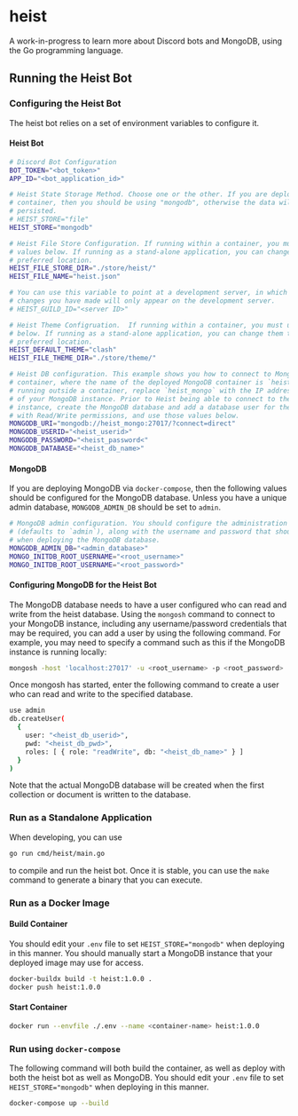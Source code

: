 # heist

A work-in-progress to learn more about Discord bots and MongoDB, using the Go programming language.

## Running the Heist Bot

### Configuring the Heist Bot

The heist bot relies on a set of environment variables to configure it.

#### Heist Bot

```bash
# Discord Bot Configuration
BOT_TOKEN="<bot_token>"
APP_ID="<bot_application_id>"

# Heist State Storage Method. Choose one or the other. If you are deploying to a
# container, then you should be using "mongodb", otherwise the data will not be
# persisted.
# HEIST_STORE="file"
HEIST_STORE="mongodb"

# Heist File Store Configuration. If running within a container, you must use the
# values below. If running as a stand-alone application, you can change them to your
# preferred location.
HEIST_FILE_STORE_DIR="./store/heist/"
HEIST_FILE_NAME="heist.json"

# You can use this variable to point at a development server, in which case any
# changes you have made will only appear on the development server.
# HEIST_GUILD_ID="<server ID>"

# Heist Theme Configruation.  If running within a container, you must use the values
# below. If running as a stand-alone application, you can change them to your
# preferred location.
HEIST_DEFAULT_THEME="clash"
HEIST_FILE_THEME_DIR="./store/theme/"

# Heist DB configuration. This example shows you how to connect to MongoDB within a
# container, where the name of the deployed MongoDB container is `heist_mongo`. If 
# running outside a container, replace `heist_mongo` with the IP address or DNS name
# of your MongoDB instance. Prior to Heist being able to connect to the MongoDB
# instance, create the MongoDB database and add a database user for the database
# with Read/Write permissions, and use those values below.
MONGODB_URI="mongodb://heist_mongo:27017/?connect=direct"
MONGODB_USERID="<heist_userid>"
MONGODB_PASSWORD="<heist_password<"
MONGODB_DATABASE="<heist_db_name>"
```

#### MongoDB

If you are deploying MongoDB via `docker-compose`, then the following values should
be configured for the MongoDB database. Unless you have a unique admin database,
`MONGODB_ADMIN_DB` should be set to `admin`.

```bash
# MongoDB admin configuration. You should configure the administration database
# (defaults to `admin`), along with the username and password that should be used
# when deploying the MongoDB database.
MONGODB_ADMIN_DB="<admin_database>"
MONGO_INITDB_ROOT_USERNAME="<root_username>"
MONGO_INITDB_ROOT_USERNAME="<root_password>"
```

#### Configuring MongoDB for the Heist Bot

The MongoDB database needs to have a user configured who can read and write from the heist database. Using the
`mongosh` command to connect to your MongoDB instance, including any username/password credentials that may be
required, you can add a user by using the following command. For example, you may need to specify a command
such as this if the MongoDB instance is running locally:

```bash
mongosh -host 'localhost:27017' -u <root_username> -p <root_password>
```

Once mongosh has started, enter the following command to create a user who can read and write to the specified
database.

```bash
use admin
db.createUser(
  {
    user: "<heist_db_userid>",
    pwd: "<heist_db_pwd>",
    roles: [ { role: "readWrite", db: "<heist_db_name>" } ]
  }
)
```

Note that the actual MongoDB database will be created when the first collection or document is written to the database.

### Run as a Standalone Application

When developing, you can use

```bash
go run cmd/heist/main.go
```

to compile and run the heist bot. Once it is stable, you can use the `make` command to generate a binary that you can
execute.

### Run as a Docker Image

#### Build Container

You should edit your `.env` file to set `HEIST_STORE="mongodb"` when deploying in this manner. You should manually start
a MongoDB instance that your deployed image may use for access.

``` bash
docker-buildx build -t heist:1.0.0 .
docker push heist:1.0.0
```
#### Start Container

```bash
docker run --envfile ./.env --name <container-name> heist:1.0.0
```

### Run using `docker-compose`

The following command will both build the container, as well as deploy with both the heist bot as well as MongoDB. You should edit your
`.env` file to set `HEIST_STORE="mongodb"` when deploying in this manner.

```bash
docker-compose up --build
```
